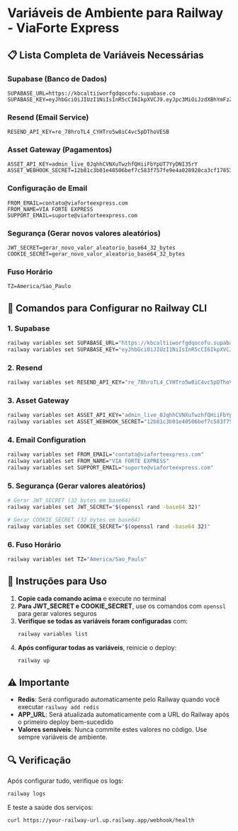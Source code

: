 # Variáveis de Ambiente para Railway - ViaForte Express

## 📋 Lista Completa de Variáveis Necessárias

### Supabase (Banco de Dados)
```
SUPABASE_URL=https://kbcaltiiworfgdqocofu.supabase.co
SUPABASE_KEY=eyJhbGciOiJIUzI1NiIsInR5cCI6IkpXVCJ9.eyJpc3MiOiJzdXBhYmFzZSIsInJlZiI6ImtiY2FsdGlpd29yZmdkcW9jb2Z1Iiwicm9sZSI6InNlcnZpY2Vfcm9sZSIsImlhdCI6MTc0OTM1NDA4MSwiZXhwIjoyMDY0OTMwMDgxfQ.DpsIBE9g4BSFHIkijb4NAP5F5bhMxpuiDwxZDP5FkH0
```

### Resend (Email Service)
```
RESEND_API_KEY=re_78hroTL4_CYHTro5w8iC4vc5pDThoVESB
```

### Asset Gateway (Pagamentos)
```
ASSET_API_KEY=admin_live_0JqhhCVNXuTwzhfQHiiFbYpUT7YyDNI35rY
ASSET_WEBHOOK_SECRET=12b81c3b01e40506bef7c583f757fe9e4a028920ca3cf178530c94fbfb4ceb43
```

### Configuração de Email
```
FROM_EMAIL=contato@viaforteexpress.com
FROM_NAME=VIA FORTE EXPRESS
SUPPORT_EMAIL=suporte@viaforteexpress.com
```

### Segurança (Gerar novos valores aleatórios)
```
JWT_SECRET=gerar_novo_valor_aleatorio_base64_32_bytes
COOKIE_SECRET=gerar_novo_valor_aleatorio_base64_32_bytes
```

### Fuso Horário
```
TZ=America/Sao_Paulo
```

## 🚀 Comandos para Configurar no Railway CLI

### 1. Supabase
```bash
railway variables set SUPABASE_URL="https://kbcaltiiworfgdqocofu.supabase.co"
railway variables set SUPABASE_KEY="eyJhbGciOiJIUzI1NiIsInR5cCI6IkpXVCJ9.eyJpc3MiOiJzdXBhYmFzZSIsInJlZiI6ImtiY2FsdGlpd29yZmdkcW9jb2Z1Iiwicm9sZSI6InNlcnZpY2Vfcm9sZSIsImlhdCI6MTc0OTM1NDA4MSwiZXhwIjoyMDY0OTMwMDgxfQ.DpsIBE9g4BSFHIkijb4NAP5F5bhMxpuiDwxZDP5FkH0"
```

### 2. Resend
```bash
railway variables set RESEND_API_KEY="re_78hroTL4_CYHTro5w8iC4vc5pDThoVESB"
```

### 3. Asset Gateway
```bash
railway variables set ASSET_API_KEY="admin_live_0JqhhCVNXuTwzhfQHiiFbYpUT7YyDNI35rY"
railway variables set ASSET_WEBHOOK_SECRET="12b81c3b01e40506bef7c583f757fe9e4a028920ca3cf178530c94fbfb4ceb43"
```

### 4. Email Configuration
```bash
railway variables set FROM_EMAIL="contato@viaforteexpress.com"
railway variables set FROM_NAME="VIA FORTE EXPRESS"
railway variables set SUPPORT_EMAIL="suporte@viaforteexpress.com"
```

### 5. Segurança (Gerar valores aleatórios)
```bash
# Gerar JWT_SECRET (32 bytes em base64)
railway variables set JWT_SECRET="$(openssl rand -base64 32)"

# Gerar COOKIE_SECRET (32 bytes em base64)
railway variables set COOKIE_SECRET="$(openssl rand -base64 32)"
```

### 6. Fuso Horário
```bash
railway variables set TZ="America/Sao_Paulo"
```

## 📝 Instruções para Uso

1. **Copie cada comando acima** e execute no terminal
2. **Para JWT_SECRET e COOKIE_SECRET**, use os comandos com `openssl` para gerar valores seguros
3. **Verifique se todas as variáveis foram configuradas** com:
   ```bash
   railway variables list
   ```
4. **Após configurar todas as variáveis**, reinicie o deploy:
   ```bash
   railway up
   ```

## ⚠️ Importante

- **Redis**: Será configurado automaticamente pelo Railway quando você executar `railway add redis`
- **APP_URL**: Será atualizada automaticamente com a URL do Railway após o primeiro deploy bem-sucedido
- **Valores sensíveis**: Nunca commite estes valores no código. Use sempre variáveis de ambiente.

## 🔍 Verificação

Após configurar tudo, verifique os logs:
```bash
railway logs
```

E teste a saúde dos serviços:
```bash
curl https://your-railway-url.up.railway.app/webhook/health